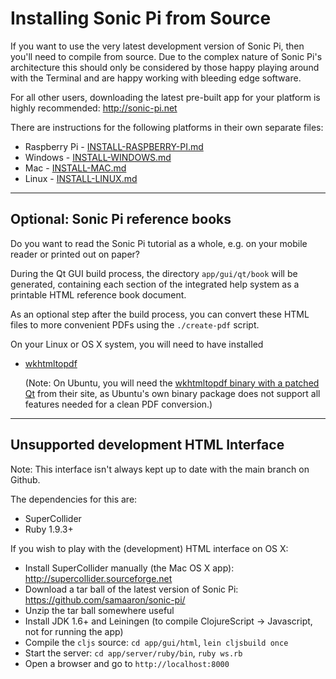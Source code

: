 # Installing Sonic Pi from Source

If you want to use the very latest development version of Sonic Pi, then
you'll need to compile from source. Due to the complex nature of Sonic
Pi's architecture this should only be considered by those happy playing
around with the Terminal and are happy working with bleeding edge
software. 

For all other users, downloading the latest pre-built app for your
platform is highly recommended: http://sonic-pi.net
 

There are instructions for the following platforms in their own separate
files:

* Raspberry Pi - [INSTALL-RASPBERRY-PI.md](INSTALL-RASPBERRY-PI.md)
* Windows - [INSTALL-WINDOWS.md](INSTALL-WINDOWS.md)
* Mac - [INSTALL-MAC.md](INSTALL-MAC.md)
* Linux - [INSTALL-LINUX.md](INSTALL-LINUX.md)

----

## Optional: Sonic Pi reference books

Do you want to read the Sonic Pi tutorial as a whole, e.g. on your
mobile reader or printed out on paper?

During the Qt GUI build process, the directory `app/gui/qt/book` will
be generated, containing each section of the integrated help system
as a printable HTML reference book document.

As an optional step after the build process, you can convert these HTML
files to more convenient PDFs using the `./create-pdf` script.

On your Linux or OS X system, you will need to have installed

* [wkhtmltopdf](http://wkhtmltopdf.org)
  
  (Note: On Ubuntu, you will need the
  [wkhtmltopdf binary with a patched Qt](http://wkhtmltopdf.org/downloads.html)
  from their site, as Ubuntu's own binary package does not support all
  features needed for a clean PDF conversion.)

----

## Unsupported development HTML Interface

Note: This interface isn't always kept up to date with the main branch on Github.

The dependencies for this are:

* SuperCollider
* Ruby 1.9.3+

If you wish to play with the (development) HTML interface on OS X:

* Install SuperCollider manually (the Mac OS X app): http://supercollider.sourceforge.net
* Download a tar ball of the latest version of Sonic Pi: https://github.com/samaaron/sonic-pi/
* Unzip the tar ball somewhere useful
* Install JDK 1.6+ and Leiningen (to compile ClojureScript -> Javascript, not for running the app)
* Compile the `cljs` source: `cd app/gui/html`, `lein cljsbuild once`
* Start the server: `cd app/server/ruby/bin`, `ruby ws.rb`
* Open a browser and go to `http://localhost:8000`
